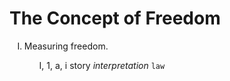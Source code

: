 # The Concept of Freedom
<ol type="I">
<li>Measuring freedom.</li>
<ol>
<ol
<li>
</ol>

I, 1, a, i
story
*interpretation*
`law`
<!--stackedit_data:
eyJoaXN0b3J5IjpbMjA0Njk0NDc2XX0=
-->